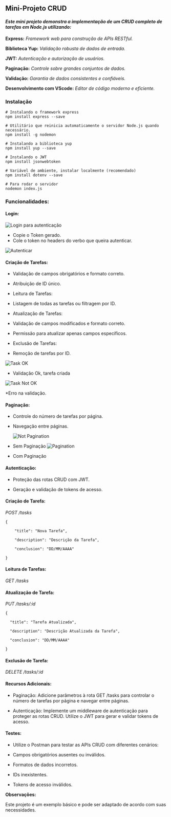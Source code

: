 
## Mini-Projeto CRUD

#### _Este mini projeto demonstra a implementação de um CRUD completo de tarefas em Node.js utilizando:_

**Express:** *Framework web para construção de APIs RESTful.*

**Biblioteca Yup:** *Validação robusta de dados de entrada.*

**JWT:** *Autenticação e autorização de usuários.*

**Paginação:** *Controle sobre grandes conjuntos de dados.*

**Validação:** *Garantia de dados consistentes e confiáveis.*

**Desenvolvimento com VScode:** *Editor de código moderno e eficiente.*

### Instalação
```
# Instalando o framework express 
npm install express --save
```
```
# Utilitário que reinicia automaticamente o servidor Node.js quando necessário.
npm install -g nodemon
```
```
# Instalando a biblioteca yup
npm install yup --save
```
```
# Instalando o JWT 
npm install jsonwebtoken
```
```
# Variável de ambiente, instalar localmente (recomendado)
npm install dotenv --save
```
```
# Para rodar o servidor
nodemon index.js
```

### Funcionalidades:

#### Login:

![Login para autenticação](login.png)

* Copie o Token gerado.
* Cole o token no headers do verbo que queira autenticar.
  
![Autenticar](autentication.png)

#### Criação de Tarefas:

* Validação de campos obrigatórios e formato correto.

* Atribuição de ID único.

* Leitura de Tarefas:

* Listagem de todas as tarefas ou filtragem por ID.

* Atualização de Tarefas:

* Validação de campos modificados e formato correto.

* Permissão para atualizar apenas campos específicos.

* Exclusão de Tarefas:

* Remoção de tarefas por ID.

![Task OK](taskOk.png)

* Validação Ok, tarefa criada

![Task Not OK](errValidation.png)

*Erro na validação.

#### Paginação:

* Controle do número de tarefas por página.

* Navegação entre páginas.

  ![Not Pagination](notPagination.png)
* Sem Paginação
  ![Pagination](Pagination.png)

* Com Paginação

#### Autenticação:

* Proteção das rotas CRUD com JWT.

* Geração e validação de tokens de acesso.

#### Criação de Tarefa:

*POST /tasks*

```
{

    "title": "Nova Tarefa",

    "description": "Descrição da Tarefa",

    "conclusion": "DD/MM/AAAA"

}
````
#### Leitura de Tarefas:

*GET /tasks*

#### Atualização de Tarefa:

*PUT /tasks/:id*
```
{

  "title": "Tarefa Atualizada",

  "description": "Descrição Atualizada da Tarefa",

  "conclusion": "DD/MM/AAAA"

}
```
#### Exclusão de Tarefa:

*DELETE /tasks/:id*

#### Recursos Adicionais:

* Paginação: Adicione parâmetros à rota GET /tasks para controlar o número de tarefas por página e navegar entre páginas.

* Autenticação: Implemente um middleware de autenticação para proteger as rotas CRUD. Utilize o JWT para gerar e validar tokens de acesso.

#### Testes:

* Utilize o Postman para testar as APIs CRUD com diferentes cenários:

* Campos obrigatórios ausentes ou inválidos.

* Formatos de dados incorretos.

* IDs inexistentes.

* Tokens de acesso inválidos.

**Observações:**

Este projeto é um exemplo básico e pode ser adaptado de acordo com suas necessidades.
